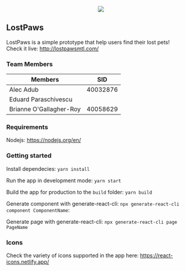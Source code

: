 <p align="center">
  <img src="https://i.ibb.co/fqC0yFk/Screenshot-from-2020-04-22-10-25-55.png" />
</p>

## LostPaws

LostPaws is a simple prototype that help users find their lost pets! </br> Check it live: http://lostpawsmtl.com/

### Team Members

<table align="center">
    <thead>
      <tr>
        <th>Members</th>
        <th>SID</th>
      </tr>
    </thead>
    <tbody>
        <tr>
          <td>Alec Adub</td>
          <td>40032876</td>     
        </tr>
        <tr>
          <td>Eduard Paraschivescu</td>
          <td></td>
        </tr>
        <tr>
          <td>Brianne O'Gallagher-Roy</td>
          <td>40058629</td>
        </tr>
    </tbody>
  </table>

### Requirements

Nodejs: https://nodejs.org/en/

### Getting started 

Install dependecies: `yarn install`
<br />

Run the app in development mode: `yarn start`
<br />

Build the app for production to the `build` folder: `yarn build`
<br />

Generate component with generate-react-cli: `npx generate-react-cli component ComponentName`:
<br />

Generate page with generate-react-cli: `npx generate-react-cli page PageName`

### Icons

Check the variety of icons supported in the app here: https://react-icons.netlify.app/
